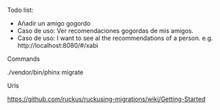 Todo list:

- Añadir un amigo gogordo
- Caso de uso: Ver recomendaciones gogordas de mis amigos.
- Caso de uso: I want to see al the recommendations of a person. e.g. http://localhost:8080/#/xabi



Commands


./vendor/bin/phinx migrate


Urls

https://github.com/ruckus/ruckusing-migrations/wiki/Getting-Started
